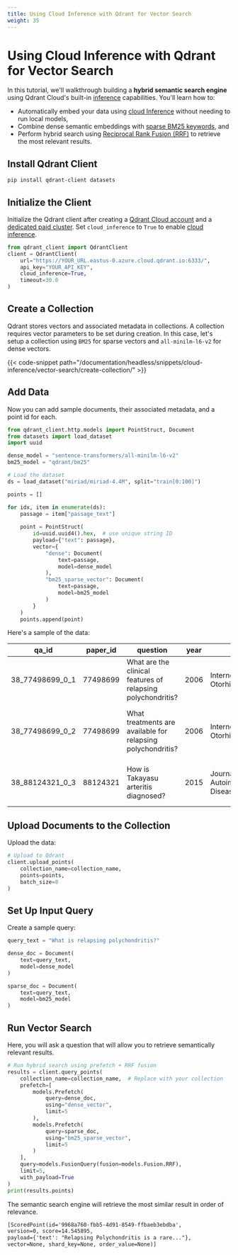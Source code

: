 ```yaml
---
title: Using Cloud Inference with Qdrant for Vector Search
weight: 35
---
```

# Using Cloud Inference with Qdrant for Vector Search
In this tutorial, we'll walkthrough building a **hybrid semantic search engine** using Qdrant Cloud's built-in [inference](/documentation/cloud/inference/) capabilities. You'll learn how to:
- Automatically embed your data using [cloud Inference](/documentation/cloud/inference/) without needing to run local models,
- Combine dense semantic embeddings with [sparse BM25 keywords](https://qdrant.tech/documentation/advanced-tutorials/reranking-hybrid-search/),  and
- Perform hybrid search using  [Reciprocal Rank Fusion (RRF)](https://qdrant.tech/documentation/concepts/hybrid-queries/) to retrieve the most relevant results.
## Install Qdrant Client
```bash
pip install qdrant-client datasets
```
## Initialize the Client
Initialize the Qdrant client after creating a [Qdrant Cloud account](/documentation/cloud/) and a [dedicated paid cluster](/documentation/cloud/create-cluster/). Set `cloud_inference` to `True` to enable [cloud inference](/documentation/cloud/inference/). 
```python
from qdrant_client import QdrantClient
client = QdrantClient(
    url="https://YOUR_URL.eastus-0.azure.cloud.qdrant.io:6333/",
    api_key="YOUR_API_KEY",
    cloud_inference=True,
    timeout=30.0
)  
```
## Create a Collection
Qdrant stores vectors and associated metadata in collections. A collection requires vector parameters to be set during creation. In this case, let's setup a collection using `BM25` for sparse vectors and `all-minilm-l6-v2` for dense vectors. 

{{< code-snippet path="/documentation/headless/snippets/cloud-inference/vector-search/create-collection/" >}}

## Add Data
Now you can add sample documents, their associated metadata, and a point id for each.

```python
from qdrant_client.http.models import PointStruct, Document
from datasets import load_dataset
import uuid

dense_model = "sentence-transformers/all-minilm-l6-v2"
bm25_model = "qdrant/bm25"

# Load the dataset
ds = load_dataset("miriad/miriad-4.4M", split="train[0:100]")

points = []

for idx, item in enumerate(ds):
    passage = item["passage_text"]
    
    point = PointStruct(
        id=uuid.uuid4().hex,  # use unique string ID
        payload={"text": passage},
        vector={
            "dense": Document(
                text=passage,
                model=dense_model
            ),
            "bm25_sparse_vector": Document(
                text=passage,
                model=bm25_model
            )
        }
    )
    points.append(point)

```
Here's a sample of the data:

| qa_id              | paper_id | question                                              | year | venue                                | specialty    | passage_text                                          |
|--------------------|----------|-------------------------------------------------------|------|--------------------------------------|--------------|--------------------------------------------------------|
| 38_77498699_0_1    | 77498699 | What are the clinical features of relapsing polychondritis? | 2006 | Internet Journal of Otorhinolaryngology | Rheumatology | A 45-year-old man presented with painful swelling...  |
| 38_77498699_0_2    | 77498699 | What treatments are available for relapsing polychondritis? | 2006 | Internet Journal of Otorhinolaryngology | Rheumatology | Patient showed improvement after treatment with...     |
| 38_88124321_0_3    | 88124321 | How is Takayasu arteritis diagnosed?                  | 2015 | Journal of Autoimmune Diseases        | Rheumatology | A 32-year-old woman with fatigue and limb pain...      |


## Upload Documents to the Collection
Upload the data: 
```python
# Upload to Qdrant
client.upload_points(
    collection_name=collection_name, 
    points=points, 
    batch_size=8
)
```
## Set Up Input Query
Create a sample query:
```python
query_text = "What is relapsing polychondritis?"

dense_doc = Document(
    text=query_text,
    model=dense_model
)

sparse_doc = Document(
    text=query_text,
    model=bm25_model
)
```
## Run Vector Search
Here, you will ask a question that will allow you to retrieve semantically relevant results.
```python
# Run hybrid search using prefetch + RRF fusion
results = client.query_points(
    collection_name=collection_name,  # Replace with your collection
    prefetch=[
        models.Prefetch(
            query=dense_doc,
            using="dense_vector",
            limit=5
        ),
        models.Prefetch(
            query=sparse_doc,
            using="bm25_sparse_vector",
            limit=5
        )
    ],
    query=models.FusionQuery(fusion=models.Fusion.RRF),
    limit=5,
    with_payload=True
)
print(results.points)
```
The semantic search engine will retrieve the most similar result in order of relevance.
```markdown
[ScoredPoint(id='9968a760-fbb5-4d91-8549-ffbaeb3ebdba', 
version=0, score=14.545895, 
payload={'text': "Relapsing Polychondritis is a rare..."}, 
vector=None, shard_key=None, order_value=None)]
```